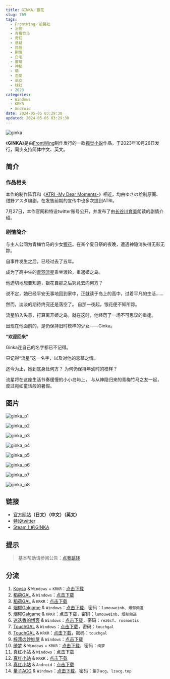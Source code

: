 ```yaml
---
title: GINKA／银花
slug: 769
tags:
  - FrontWing／前翼社
  - 治愈
  - 青梅竹马
  - 奇幻
  - 悬疑
  - 民俗
  - 剧情
  - 白毛
  - 废萌
  - 神秘
  - 萌
  - 恋爱
  - 巫女
  - 枕社
  - 2023
categories:
  - Windows
  - KRKR
  - Android
date: 2024-05-05 03:29:30
updated: 2024-05-05 03:29:30
---
```


![ginka](https://static.saop.cc/vns/img/ginka.webp)

《**GINKA**》是由[FrontWing](https://zh.moegirl.org.cn/FrontWing)制作发行的一款[视觉小说](https://zh.moegirl.org.cn/视觉小说)作品，于2023年10月26日发行，同步支持简体中文、英文。

<!--more-->

## 简介

### 作品相关

本作的制作阵容和《[ATRI -My Dear Moments-](https://zh.moegirl.org.cn/ATRI_-My_Dear_Moments-)》相近，均由ゆさの绘制原画、绀野アスタ编剧，在发售前期的宣传中也多次提到ATRI。

7月27日，本作官网和特设twitter账号公开，并发布了由[长谷川育美](https://zh.moegirl.org.cn/长谷川育美)朗读的剧情介绍。

### 剧情简介

与主人公同为青梅竹马的少女[银花](https://zh.moegirl.org.cn/四之宫银花)。在某个夏日祭的夜晚，遭遇神隐消失得无影无踪。

自事件发生之后，已经过去了五年。

成为了高中生的[青羽流星](https://zh.moegirl.org.cn/index.php?title=青羽流星&action=edit&redlink=1)乘坐渡轮，重返姬之岛。

他迫切地想要知道，银花自那之后究竟去向何方？

说不定，她已经平安无事地回到家中，正就读于岛上的高中，过着平凡的生活……

然而，淡淡的期待终究还是落空了。
自那一夜起，银花便不知所踪。

流星陷入失意，打算离开姬之岛。就在这时，他经历了一场不可思议的重逢。

出现在他面前的，是仍保持旧时模样的少女——Ginka。

**“欢迎回来”**

Ginka连自己的名字都已不记得。

只记得“流星”这一名字，以及对他的恋慕之情。

迄今为止，她到底身处何方？
为何仍保持年幼时的模样？

流星将在这座生活节奏缓慢的小小岛屿上，
与从神隐归来的青梅竹马之友一起，
度过宛如童话般的暑假。

## 图片

![ginka_p1](https://static.saop.cc/vns/img/ginka_p1.webp)

![ginka_p2](https://static.saop.cc/vns/img/ginka_p2.webp)

![ginka_p3](https://static.saop.cc/vns/img/ginka_p3.webp)

![ginka_p4](https://static.saop.cc/vns/img/ginka_p4.webp)

![ginka_p5](https://static.saop.cc/vns/img/ginka_p5.webp)

![ginka_p6](https://static.saop.cc/vns/img/ginka_p6.webp)

![ginka_p7](https://static.saop.cc/vns/img/ginka_p7.webp)

![ginka_p8](https://static.saop.cc/vns/img/ginka_p8.webp)

## 链接

- [官方网站](http://ginka.frontwing.jp/)**（日文）（中文）（英文）**
- [特设twitter](https://twitter.com/ginka_fw)
- [Steam上的GINKA](https://store.steampowered.com/app/2536840/GINKA/)

## 提示

> 基本帮助请参阅公告：[点我跳转](/)

## 分流

1. [Koyso](https://koyso.com/) & `Windows` + `KRKR`：[点击下载](https://koyso.com/game/608)
2. [稻荷GAL](https://inarigal.com/) & `Windows`：[点击下载](https://inarigal.com/detail/10832)
3. [稻荷GAL](https://inarigal.com/) & `KRKR`：[点击下载](https://inarigal.com/detail/10845)
4. [烟郁Galgame](https://yanyugal.top/) & `Windows`：[点击下载](https://yanyugal.top/disk1/%E5%B0%8F%E5%B0%8F%E7%9A%84%E5%88%86%E4%BA%AB%EF%BC%88PC%EF%BC%86%E5%AE%89%E5%8D%93%EF%BC%89/PC/galgame/GINKA)，密码：`lumouweinb`、`烟郁频道`
5. [烟郁Galgame](https://yanyugal.top/) & `KRKR`：[点击下载](https://yanyugal.top/d/disk1/%E5%B0%8F%E5%B0%8F%E7%9A%84%E5%88%86%E4%BA%AB%EF%BC%88PC%EF%BC%86%E5%AE%89%E5%8D%93%EF%BC%89/%E5%AE%89%E5%8D%93/krkr/%5B%E6%B1%89%E5%8C%96%5DGINKA.7z)，密码：`lumouweinb`、`烟郁频道`
6. [迷迭香的博客](https://rosmontis.com/) & `Windows`：[点击下载](https://skadi-d.rosmontis.com/s/gyTo)，密码：`rez6cf`、`rosmontis`
7. [TouchGAL](https://www.touchgal.us/) & `Windows`：[点击下载](https://pan.touchgal.net/s/PyX2UR)，密码：`touchgal`
8. [TouchGAL](https://www.touchgal.us/) & `KRKR`：[点击下载](https://pan.touchgal.net/s/dyePTb)，密码：`touchgal`
9. [梓澪の妙妙屋](https://zi0.cc/) & `Windows`：[点击下载](https://zi0.cc/,%E3%80%90ADV-%E5%86%92%E9%99%A9%E6%B8%B8%E6%88%8F%E3%80%91/%E3%80%90PC%E3%80%91[ADV]GINKA)
10. [绮梦](https://acgs.one/) & `Windows` + `KRKR`：[点击下载](https://acgs.one/down_html/?url=game/GINKA&name=GINKA)，密码：`绮梦`
11. [真红小站](https://www.shinnku.com/) & `Windows`：[点击下载](https://www.shinnku.com/api/download/0/win/GINKA.7z)
12. [真红小站](https://www.shinnku.com/) & `KRKR`：[点击下载](https://www.shinnku.com/api/download/0/krkr/GINKA.7z)
13. [真红小站](https://www.shinnku.com/) & `Android`：[点击下载](https://www.shinnku.com/api/download/0/apk/GINKA.apk)
14. [量子ACG](https://lzacg.org/) & `Windows`：[点击下载](https://lzacg.org/6206)，密码：`量子acg`、`lzacg.top`
